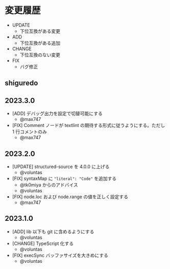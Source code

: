 # 変更履歴

- UPDATE
    - 下位互換がある変更
- ADD
    - 下位互換がある追加
- CHANGE
    - 下位互換のない変更
- FIX
    - バグ修正

## shiguredo

## 2023.3.0

- [ADD] デバッグ出力を設定で切替可能にする
    - @max747
- [FIX] Comment ノードが textlint の期待する形式に従うようにする。ただし 1 行コメントのみ
    - @max747

## 2023.2.0

- [UPDATE] structured-source を 4.0.0 に上げる
    - @voluntas
- [FIX] syntaxMap に `"literal": "Code"` を追加する
    - @tk0miya からのアドバイス
    - @voluntas
- [FIX] node.loc および node.range の値を正しく設定する
    - @max747

## 2023.1.0

- [ADD] lib 以下も git に含めるようにする
    - @voluntas
- [CHANGE] TypeScript 化する
    - @voluntas
- [FIX] execSync バッファサイズを大きめにする
    - @voluntas
